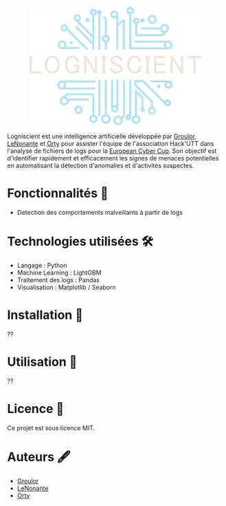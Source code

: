 <p align="center">
  <img src="Logo/LogoLogniscient.png" alt="Logniscient 🔎" width="400">
</p>


Logniscient est une intelligence artificielle développée par [Groulor](https://github.com/Groulor), [LeNonante](https://github.com/LeNonante) et [Orty](https://github.com/orty-orty) pour assister l'équipe de l'association Hack'UTT dans l'analyse de fichiers de logs pour la [European Cyber Cup](https://european-cybercup.com/). Son objectif est d'identifier rapidement et efficacement les signes de menaces potentielles en automatisant la détection d'anomalies et d'activités suspectes.

# Fonctionnalités 🚀
- Detection des comportements malveillants à partir de logs

# Technologies utilisées 🛠️
- Langage : Python
- Machine Learning : LightGBM
- Traitement des logs : Pandas
- Visualisation : Matplotlib / Seaborn

# Installation 📂
??

# Utilisation 📖
??

# Licence 📜
Ce projet est sous licence MIT.

# Auteurs 🖋️
- [Groulor](https://github.com/Groulor)
- [LeNonante](https://github.com/LeNonante)
- [Orty](https://github.com/orty-orty)
